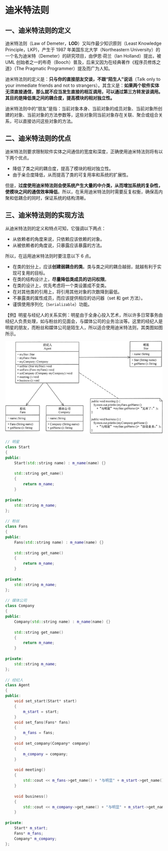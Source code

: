 # 迪米特法则

## 一、迪米特法则的定义

迪米特法则（Law of Demeter，**LOD**）又叫作最少知识原则（Least Knowledge Principle，LKP)，产生于 1987 年美国东北大学（Northeastern University）的一个名为迪米特（Demeter）的研究项目，由伊恩·荷兰（Ian Holland）提出，被 UML 创始者之一的布奇（Booch）普及，后来又因为在经典著作《程序员修炼之道》（The Pragmatic Programmer）提及而广为人知。

迪米特法则的定义是：**只与你的直接朋友交谈，不跟“陌生人”说话**（Talk only to your immediate friends and not to strangers）。其含义是：**如果两个软件实体无须直接通信，那么就不应当发生直接的相互调用，可以通过第三方转发该调用。其目的是降低类之间的耦合度，提高模块的相对独立性。**

迪米特法则中的“朋友”是指：当前对象本身、当前对象的成员对象、当前对象所创建的对象、当前对象的方法参数等，这些对象同当前对象存在关联、聚合或组合关系，可以直接访问这些对象的方法。

## 二、迪米特法则的优点

迪米特法则要求限制软件实体之间通信的宽度和深度，正确使用迪米特法则将有以下两个优点。

- 降低了类之间的耦合度，提高了模块的相对独立性。
- 由于亲合度降低，从而提高了类的可复用率和系统的扩展性。

但是，**过度使用迪米特法则会使系统产生大量的中介类，从而增加系统的复杂性，使模块之间的通信效率降低**。所以，在釆用迪米特法则时需要反复权衡，确保高内聚和低耦合的同时，保证系统的结构清晰。

## 三、迪米特法则的实现方法

从迪米特法则的定义和特点可知，它强调以下两点：

- 从依赖者的角度来说，只依赖应该依赖的对象。
- 从被依赖者的角度说，只暴露应该暴露的方法。

所以，在运用迪米特法则时要注意以下 6 点。

- 在类的划分上，应该**创建弱耦合的类**。类与类之间的耦合越弱，就越有利于实现可复用的目标。
- 在类的结构设计上，**尽量降低类成员的访问权限**。
- 在类的设计上，优先考虑将一个类设置成不变类。
- 在对其他类的引用上，将引用其他对象的次数降到最低。
- 不暴露类的属性成员，而应该提供相应的访问器（set 和 get     方法）。
- 谨慎使用序列化（`Serializable`）功能。

【例】明星与经纪人的关系实例：明星由于全身心投入艺术，所以许多日常事务由经纪人负责处理，如与粉丝的见面会，与媒体公司的业务洽淡等。这里的经纪人是明星的朋友，而粉丝和媒体公司是陌生人，所以适合使用迪米特法则，其类图如图 所示。

![6_1](./illustration/6_1.png)

```c++
// 明星
class Start
{
public:
    Start(std::string name) : m_name(name) {}

    std::string get_name()
    {
        return m_name;
    }

private:
    std::string m_name;
};

// 粉丝
class Fans
{
public:
    Fans(std::string name) : m_name(name) {}

    std::string get_name()
    {
        return m_name;
    }

private:
    std::string m_name;
};

// 媒体公司
class Company
{
public:
    Company(std::string name) : m_name(name) {}

    std::string get_name()
    {
        return m_name;
    }

private:
    std::string m_name;
};

// 经纪人
class Agent
{
public:
    void set_start(Start* start)
    {
        m_start = start;
    }
    void set_fans(Fans* fans)
    {
        m_fans = fans;
    }
    void set_company(Company* company)
    {
        m_company = company;
    }

    void meeting()
    {
        std::cout << m_fans->get_name() + "与明显" + m_start->get_name() + "见面了!" << std::endl;
    }

    void business()
    {
        std::cout << m_company->get_name() + "与明显" + m_start->get_name() + "洽淡业务!" << std::endl;
    }

private:
    Start* m_start;
    Fans* m_fans;
    Company* m_company;
};
```

